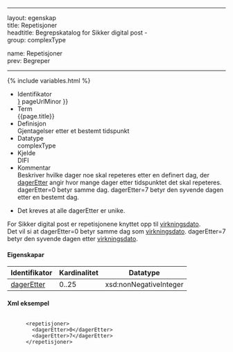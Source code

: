 -----

layout: egenskap  
title: Repetisjoner  
headtitle: Begrepskatalog for Sikker digital post -  
group: complexType

name: Repetisjoner  
prev: Begreper

-----

{% include variables.html %}

  - Identifikator  
    <span style="{ pageUrlMinor ;">[}]({{)</span> pageUrlMinor }}
  - Term  
    {{page.title}}
  - Definisjon  
    Gjentagelser etter et bestemt tidspunkt
  - Datatype  
    complexType
  - Kjelde  
    DIFI
  - Kommentar  
    Beskriver hvilke dager noe skal repeteres etter en definert dag, der
    [dagerEtter](/Felles/dagerEtter) angir hvor mange dager etter
    tidspunktet det skal repeteres.  
    dagerEtter=0 betyr samme dag. dagerEtter=7 betyr den syvende dagen
    etter en bestemt dag.

<!-- end list -->

  - Det kreves at alle dagerEtter er unike.

For Sikker digital post er repetisjonene knyttet opp til
[virkningsdato](/Felles/virkningsdato).  
Det vil si at dagerEtter=0 betyr samme dag som
[virkningsdato](/Felles/virkningsdato). dagerEtter=7 betyr den syvende
dagen etter [virkningsdato](/Felles/virkningsdato).

#### Eigenskapar

| Identifikator                    | Kardinalitet | Datatype               |
| -------------------------------- | ------------ | ---------------------- |
| [dagerEtter](/Felles/dagerEtter) | 0..25        | xsd:nonNegativeInteger |

#### Xml eksempel

``` brush: xml; toolbar: false

      <repetisjoner>
        <dagerEtter>0</dagerEtter>
        <dagerEtter>7</dagerEtter>
      </repetisjoner>

 
```
